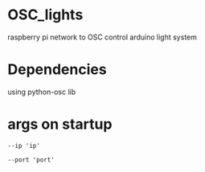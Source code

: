 # OSC_lights
raspberry pi network to OSC control arduino light system


# Dependencies 
using python-osc lib

# args on startup 


```
--ip 'ip'

--port 'port'
```
